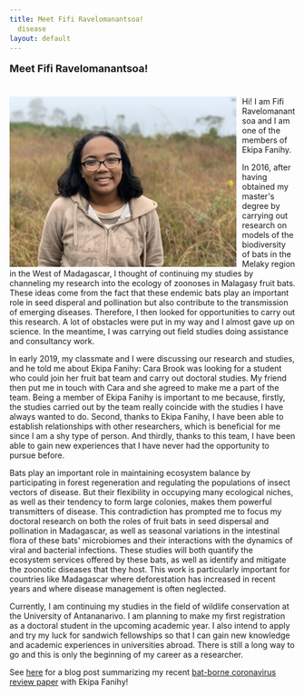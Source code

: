 ```yaml
---
title: Meet Fifi Ravelomanantsoa!
  disease
layout: default
---
```



<font size="4">

<b>Meet Fifi Ravelomanantsoa!</b>

</font>
<br>
<img src="/assets/fifi_ravelomanantsoa.jpg" alt="fifi" style="height: 300px; padding-right: 10px;" align="left">Hi! I am Fifi Ravelomanantsoa and I am one of the members of Ekipa Fanihy.

In 2016, after having obtained my master's degree by carrying out research on models of the biodiversity of bats in the Melaky region in the West of Madagascar, I thought of continuing my studies by channeling my research into the ecology of zoonoses in Malagasy fruit bats. These ideas come from the fact that these endemic bats play an important role in seed disperal and pollination but also contribute to the transmission of emerging diseases. Therefore, I then looked for opportunities to carry out this research. A lot of obstacles were put in my way and I almost gave up on science. In the meantime, I was carrying out field studies doing assistance and consultancy work.

In early 2019, my classmate and I were discussing our research and studies, and he told me about Ekipa Fanihy: Cara Brook was looking for a student who could join her fruit bat team and carry out doctoral studies. My friend then put me in touch with Cara and she agreed to make me a part of the team. Being a member of Ekipa Fanihy is important to me because, firstly, the studies carried out by the team really coincide with the studies I have always wanted to do. Second, thanks to Ekipa Fanihy, I have been able to establish relationships with other researchers, which is beneficial for me since I am a shy type of person. And thirdly, thanks to this team, I have been able to gain new experiences that I have never had the opportunity to pursue before.

Bats play an important role in maintaining ecosystem balance by participating in forest regeneration and regulating the populations of insect vectors of disease. But their flexibility in occupying many ecological niches, as well as their tendency to form large colonies, makes them powerful transmitters of disease. This contradiction has prompted me to focus my doctoral research on both the roles of fruit bats in seed dispersal and pollination in Madagascar, as well as seasonal variations in the intestinal flora of these bats' microbiomes and their interactions with the dynamics of viral and bacterial infections. These studies will both quantify the ecosystem services offered by these bats, as well as identify and mitigate the zoonotic diseases that they host. This work is particularly important for countries like Madagascar where deforestation has increased in recent years and where disease management is often neglected.

Currently, I am continuing my studies in the field of wildlife conservation at the University of Antananarivo. I am planning to make my first registration as a doctoral student in the upcoming academic year. I also intend to apply and try my luck for sandwich fellowships so that I can gain new knowledge and academic experiences in universities abroad. There is still a long way to go and this is only the beginning of my career as a researcher.

See [here](https://brooklab.org/news/2020-12-16-FR-post) for a blog post summarizing my recent [bat-borne coronavirus review paper](https://doi.org/10.1042/ETLS20200097) with Ekipa Fanihy!
